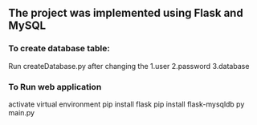 ## The project was implemented using Flask and MySQL
### To create database table:

Run createDatabase.py after changing the 1.user
                                         2.password
                                         3.database

### To Run web application
 activate virtual environment
 pip install flask
 pip install flask-mysqldb
 py main.py
